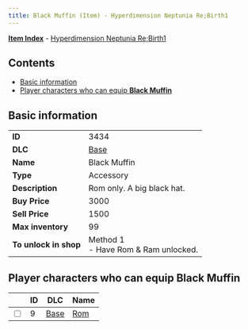 ```yaml
---
title: Black Muffin (Item) - Hyperdimension Neptunia Re;Birth1
---
```


[**Item Index**](/neptunia/rb1/item/index.html) - [Hyperdimension Neptunia Re;Birth1](/neptunia/rb1)

## Contents

- [Basic information](#basic-information)
- [Player characters who can equip **Black Muffin**](#player-characters-who-can-equip-black-muffin)
## Basic information

|   |   |
| -- | -- |
| **ID** | 3434 |
| **DLC** | [Base](/neptunia/rb1/dlc/1-base.html) |
| **Name** | Black Muffin |
| **Type** | Accessory |
| **Description** | Rom only. A big black hat. |
| **Buy Price** | 3000 |
| **Sell Price** | 1500 |
| **Max inventory** | 99 |
| **To unlock in shop** | Method 1<br />- Have Rom & Ram unlocked. |


## Player characters who can equip **Black Muffin**

|    | ID | DLC | Name |
| -- | -- | --- | ---- |
| <input type="checkbox" id="rb1-player-1-9" class="trackbox" /> | 9 | [Base](/neptunia/rb1/dlc/1-base.html) | [Rom](/neptunia/rb1/player/1-9-rom.html) |
